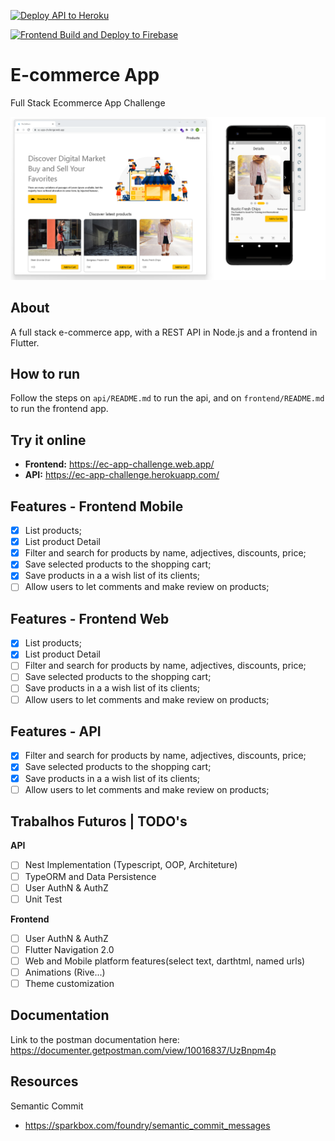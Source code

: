   
[![Deploy API to Heroku](https://github.com/an-2018/ecomerce_app/actions/workflows/api_deploy_heroku.yml/badge.svg)](https://github.com/an-2018/ecomerce_app/actions/workflows/api_deploy_heroku.yml)

[![Frontend Build and Deploy to Firebase](https://github.com/an-2018/ecomerce_app/actions/workflows/firebase-hosting-pull-request.yml/badge.svg)](https://github.com/an-2018/ecomerce_app/actions/workflows/firebase-hosting-pull-request.yml)

# E-commerce App
Full Stack Ecommerce App Challenge

<p align="center">
<img alt="Github language Count" src="https://github.com/an-2018/ecomerce_app/blob/main/.github/workflows/ec-app2.png" />
</p>


## About
A full stack e-commerce app, with a REST API in Node.js and a frontend in Flutter.
## How to run
Follow the steps on `api/README.md` to run the api, and on `frontend/README.md` to run the frontend app.
## Try it online
- **Frontend:** https://ec-app-challenge.web.app/
- **API:** https://ec-app-challenge.herokuapp.com/

## Features - Frontend Mobile
- [x]  List products;
- [x] List product Detail
- [x]  Filter and search for products by name, adjectives, discounts, price;
- [x]  Save selected products to the shopping cart;
- [x]  Save products in a a wish list of its clients;
- [ ]  Allow users to let comments and make review on products;

## Features - Frontend Web
- [x]  List products;
- [x] List product Detail
- [ ]  Filter and search for products by name, adjectives, discounts, price;
- [ ]  Save selected products to the shopping cart;
- [ ]  Save products in a a wish list of its clients;
- [ ]  Allow users to let comments and make review on products;

## Features - API
- [x]  Filter and search for products by name, adjectives, discounts, price;
- [x]  Save selected products to the shopping cart;
- [x]  Save products in a a wish list of its clients;
- [ ]  Allow users to let comments and make review on products;

## Trabalhos Futuros | TODO's
**API**
- [ ] Nest Implementation (Typescript, OOP, Architeture)
- [ ] TypeORM and Data Persistence
- [ ] User AuthN & AuthZ
- [ ] Unit Test

**Frontend**
- [ ] User AuthN & AuthZ
- [ ] Flutter Navigation 2.0
- [ ] Web and Mobile platform features(select text, darthtml, named urls)
- [ ] Animations (Rive...)
- [ ] Theme customization

## Documentation
Link to the postman documentation here:
https://documenter.getpostman.com/view/10016837/UzBnpm4p

## Resources
Semantic Commit
- https://sparkbox.com/foundry/semantic_commit_messages
